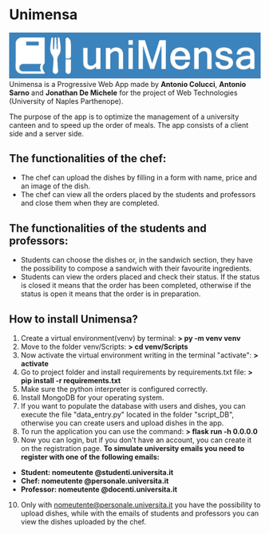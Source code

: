 # Unimensa
![Alt text](static/images/logo/logo.jpeg "Logo Unimensa")
 Unimensa is a Progressive Web App made by **Antonio Colucci**, **Antonio Sarno** and **Jonathan De Michele** for the project of Web Technologies (University of Naples Parthenope).
 
 
The purpose of the app is to optimize the management of a university canteen and to speed up the order of meals.
The app consists of a client side and a server side.

## The functionalities of the chef:
* The chef can upload the dishes by filling in a form with name, price and an image of the dish.
* The chef can view all the orders placed by the students and professors and close them when they are completed.

## The functionalities of the students and professors:
* Students can choose the dishes or, in the sandwich section, they have the possibility to compose a sandwich with their favourite ingredients.
* Students can view the orders placed and check their status. If the status is closed it means that the order has been completed, otherwise if the status is open it means that   the order is in preparation.


## How to install Unimensa?
1. Create a virtual environment(venv) by terminal: **> py -m venv venv**
2. Move to the folder venv/Scripts: **> cd venv/Scripts**
3. Now activate the virtual environment writing in the terminal "activate": **> activate**
4. Go to project folder and install requirements by requirements.txt file: **> pip install -r requirements.txt**
5. Make sure the python interpreter is configured correctly.
6. Install MongoDB for your operating system.
7. If you want to populate the database with users and dishes, you can execute the file "data_entry.py" located in the folder "script_DB", otherwise you can create users and upload dishes in the app.
8. To run the application you can use the command: **> flask run -h 0.0.0.0**
9. Now you can login, but if you don't have an account, you can create it on the registration page. **To simulate university emails you need to register with one of the following emails:**
* **Student: nomeutente @studenti.universita.it**
* **Chef: nomeutente @personale.universita.it**
* **Professor: nomeutente @docenti.universita.it**
10. Only with nomeutente@personale.universita.it you have the possibility to upload dishes, while with the emails of students and professors you can view the dishes uploaded by the chef.

